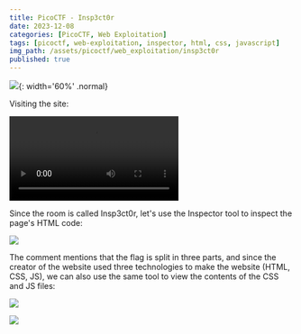 ```yaml
---
title: PicoCTF - Insp3ct0r
date: 2023-12-08
categories: [PicoCTF, Web Exploitation]
tags: [picoctf, web-exploitation, inspector, html, css, javascript]
img_path: /assets/picoctf/web_exploitation/insp3ct0r
published: true
---
```


![](insp3ct0r_banner.png){: width='60%' .normal}

Visiting the site:

![](https://github.com/CSpanias/cspanias.github.io/blob/main/assets/picoctf/web_exploitation/insp3ct0r/home.mp4)

Since the room is called Insp3ct0r, let's use the Inspector tool to inspect the page's HTML code:

![](html_1_3.png)

The comment mentions that the flag is split in three parts, and since the creator of the website used three technologies to make the website (HTML, CSS, JS), we can also use the same tool to view the contents of the CSS and JS files:

![](css_2_3.png)

![](js_3_3.png)

